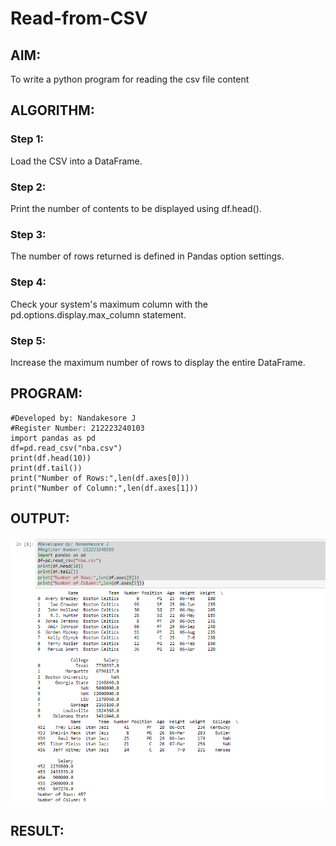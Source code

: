 # Read-from-CSV

## AIM:
To write a python program for reading the csv file content
## ALGORITHM:

### Step 1:
Load the CSV into a DataFrame.

### Step 2:
Print the number of contents to be displayed using df.head().

### Step 3:
The number of rows returned is defined in Pandas option settings.

### Step 4:
Check your system's maximum column with the pd.options.display.max_column statement.

### Step 5:
Increase the maximum number of rows to display the entire DataFrame.

## PROGRAM:
```
#Developed by: Nandakesore J
#Register Number: 212223240103
import pandas as pd
df=pd.read_csv("nba.csv")
print(df.head(10))
print(df.tail())
print("Number of Rows:",len(df.axes[0]))
print("Number of Column:",len(df.axes[1]))
```
## OUTPUT:
![alt text](image.png)
## RESULT:
